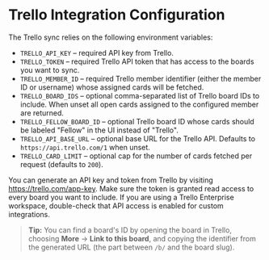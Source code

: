 # Trello Integration Configuration

The Trello sync relies on the following environment variables:

- `TRELLO_API_KEY` – required API key from Trello.
- `TRELLO_TOKEN` – required Trello API token that has access to the boards you want to sync.
- `TRELLO_MEMBER_ID` – required Trello member identifier (either the member ID or username) whose
  assigned cards will be fetched.
- `TRELLO_BOARD_IDS` – optional comma-separated list of Trello board IDs to include. When unset all
  open cards assigned to the configured member are returned.
- `TRELLO_FELLOW_BOARD_ID` – optional Trello board ID whose cards should be labeled "Fellow" in the
  UI instead of "Trello".
- `TRELLO_API_BASE_URL` – optional base URL for the Trello API. Defaults to
  `https://api.trello.com/1` when unset.
- `TRELLO_CARD_LIMIT` – optional cap for the number of cards fetched per request (defaults to `200`).

You can generate an API key and token from Trello by visiting
<https://trello.com/app-key>. Make sure the token is granted read access to every board you want to
include. If you are using a Trello Enterprise workspace, double-check that API access is enabled for
custom integrations.

> **Tip:** You can find a board's ID by opening the board in Trello, choosing **More** → **Link to
> this board**, and copying the identifier from the generated URL (the part between `/b/` and the
> board slug).

